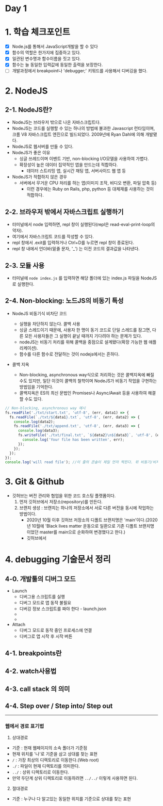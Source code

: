 # Day 1

# 1. 학습 체크포인트

- [x] Node.js를 통해서 JavaScript개발을 할 수 있다
- [x] 함수의 역할은 한가지에 집중하고 있다.
- [x] 일관된 변수명과 함수이름을 짓고 있다.
- [x] 함수는 늘 동일한 입력값에 동일한 출력을 보장한다.
- [ ] 개발과정에서 breakpoint나 'debugger;' 키워드를 사용해서 디버깅을 했다.

# 2. NodeJS
## 2-1. NodeJS란?
- NodeJS는 브라우저 밖으로 나온 자바스크립트다. 
- NodeJS는 코드를 실행할 수 있는 하나의 방법에 불과한 Javascript 런타임이며, 크롬 V8 자바스크립트 엔진으로 빌드되었다. 2009년에 Ryan Dahl에 의해 개발됐다. 
- NodeJS로 웹서버를 만들 수 있다.
- NodeJS가 좋은 이유
  - 싱글 쓰레드이며 이벤트 기반, non-blocking I/O모델을 사용하여 가볍다.
  - 확장성이 높은 데이터 집약적인 앱을 만드는데 적합하다.
    - 데이터 스트리밍 앱, 실시간 채팅 앱, 서버사이드 웹 앱 등
- NodeJS가 적합하지 않은 경우
  - 서버에서 무거운 CPU 처리를 하는 앱(이미지 조작, 비디오 변환, 파일 압축 등)
    - 이런 경우에는 Ruby on Rails, php, python 등 대체재를 사용하는 것이 적합하다. 
## 2-2. 브라우저 밖에서 자바스크립트 실행하기
- 터미널에서 node 입력하면, repl 창이 실행된다(repl은 read-eval-print-loop의 약자).
- 여기에서 자바스크립트 코드를 작성할 수 있다.
- repl 창에서 .exit를 입력하거나 Ctrl+D를 누르면 repl 창이 종료된다.
- repl 창 내에서 언더바(밑줄 문자, '_') 는 이전 코드의 결과값을 나타낸다.

## 2-3. 모듈 사용
- 터미널에 `node index.js` 를 입력하면 해당 폴더에 있는 index.js 파일을 NodeJS로 실행한다.

## 2-4. Non-blocking: 노드JS의 비동기 특성
- NodeJS 비동기식 비차단 코드
  - 실행을 차단하지 않는다. 콜백 사용
  - 싱글 스레드이기 때문에, 사용자 한 명이 동기 코드로 단일 스레드를 잠그면, 다른 모든 사용자들은 그 실행이 끝날 때까지 기다려야 하는 문제가 있다.
  - nodeJS는 비동기 처리를 위해 콜백을 중점으로 설계됐다(확장 가능한 웹 애플리케이션).
  - 함수를 다른 함수로 전달하는 것이 nodejs에서는 흔하다.

- 콜백 지옥
  - Non-blocking, asynchronous way식으로 처리하는 것은 콜백지옥에 빠질 수도 있지만, 일단 이것이 콜백의 철학이며 NodeJS가 비동기 작업을 구현하는 방법임을 기억한다.
  - 콜백지옥은 ES의 최신 문법인 Promises나 Async/Await 등을 사용하여 해결할 수도 있다.
```js
// Non-blocking, asynchronous way 예시
fs.readFile('./txt/start.txt', 'utf-8', (err, data1) => {
  fs.readFile(`./txt/${data1}.txt`, 'utf-8', (err, data2) => {
    console.log(data2);
    fs.readFile('./txt/append.txt', 'utf-8', (err, data3) => {
      console.log(data3);
      fs.writeFile('./txt/final.txt', `${data2}\n${data3}`, 'utf-8', (err) => {
        console.log('Your file has been written', err);
      });
    });
  });
});
console.log('will read file'); //이 줄의 콘솔이 제일 먼저 찍힌다. 위 비동기/비차단식 코드 실행하는데 시간이 걸릴 수 있어 이 줄이 먼저 실행됐다. 
```

# 3. Git & Github
- 깃허브는 버전 관리와 협업을 위한 코드 호스팅 플랫폼이다.
  1. 먼저 깃허브에서 저장소(repository)를 만든다.
  2. 브랜치 생성 : 브랜치는 하나의 저장소에서 서로 다른 버전을 동시에 작업하는 방법이다. 
     - 2020년 10월 이후 깃허브 저장소의 디폴트 브랜치명은 'main'이다.(2020년 10월에 'Black lives matter 운동으로 일환으로 기존 디폴트 브랜치명이었던 master를 main으로 순화하여 변경했다고 한다.)
     -  깃허브에서 
   

# 4. debugging 기술문서 정리
## 4-0. 개발툴의 디버그 모드
 - Launch
   - 디버그용 스크립트를 실행
   - 디버그 모드로 앱 동작 불필요 
   - 디버깅 정보 스크립트를 짜야 한다 - launch.json
   - 
   - 
 - Attach 
   - 디버그 모드로 동작 중인 프로세스에 연결
   - 디버그로 앱 시작 후 시작 버튼

## 4-1. breakpoints란

## 4-2. watch사용법

## 4-3. call stack 의 의미

## 4-4. Step over / Step into/ Step out

---
### 웹에서 경로 표기법
1. 상대경로
- 기준 : 현재 웹페이지의 소속 폴더가 기준점
- 현재 위치를 '나'로 기준을 삼고 상대를 찾는 표현
-  `/`  : 가장 최상의 디렉토리로 이동한다.(Web root)
-  `./`  : 파일이 현재 디렉토리를 의미한다.
-  `../`  : 상위 디렉토리로 이동한다.
- 만약 두단계 상위 디렉토리로 이동하려면
   `../../` 이렇게 사용하면 된다.

2. 절대경로
- 기준 : 누구나 다 알고있는 동일한 위치를 기준으로 상대를 찾는 표현